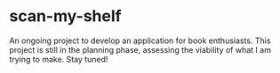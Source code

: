 # scan-my-shelf
An ongoing project to develop an application for book enthusiasts.
This project is still in the planning phase, assessing the viability of what I am trying to make. Stay tuned!
